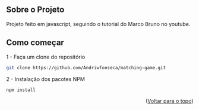 <!-- ABOUT THE PROJECT -->
## Sobre o Projeto

Projeto feito em javascript, seguindo o tutorial do Marco Bruno no youtube.


<!-- GETTING STARTED -->
## Como começar

1 - Faça um clone do repositório
   ```sh
   git clone https://github.com/Andriwfonseca/matching-game.git
   ```
2 - Instalação dos pacotes NPM
   ```sh
   npm install
   ```
<p align="right">(<a href="#top">Voltar para o topo</a>)</p>